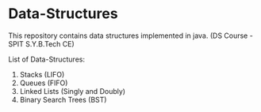# Data-Structures
This repository contains data structures implemented in java. (DS Course - SPIT S.Y.B.Tech CE)

List of Data-Structures:
1. Stacks (LIFO)
2. Queues (FIFO)
3. Linked Lists (Singly and Doubly)
4. Binary Search Trees (BST)